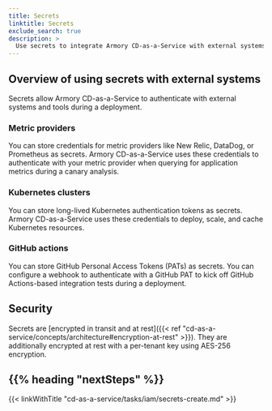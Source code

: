 ```yaml
---
title: Secrets
linktitle: Secrets
exclude_search: true
description: >
  Use secrets to integrate Armory CD-as-a-Service with external systems and tools.
---
```


## Overview of using secrets with external systems

Secrets allow Armory CD-as-a-Service to authenticate with external systems and tools during a deployment.

### Metric providers

You can store credentials for metric providers like New Relic, DataDog, or Prometheus as secrets. Armory CD-as-a-Service uses these credentials to authenticate with your metric provider when querying for application metrics during a canary analysis.

### Kubernetes clusters

You can store long-lived Kubernetes authentication tokens as secrets.
Armory CD-as-a-Service uses these credentials to deploy, scale, and cache Kubernetes resources.

### GitHub actions

You can store GitHub Personal Access Tokens (PATs) as secrets.
You can configure a webhook to authenticate with a GitHub PAT to kick off GitHub Actions-based integration tests during a deployment.

## Security

Secrets are [encrypted in transit and at rest]({{< ref "cd-as-a-service/concepts/architecture#encryption-at-rest" >}}). They are additionally encrypted at rest with a per-tenant key using AES-256 encryption.


## {{% heading "nextSteps" %}}

{{< linkWithTitle "cd-as-a-service/tasks/iam/secrets-create.md" >}}